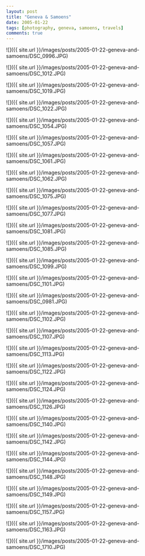 ```yaml
---
layout: post
title: "Geneva & Samoens"
date: 2005-01-22
tags: [photography, geneva, samoens, travels]
comments: true
---
```

![]({{ site.url }}/images/posts/2005-01-22-geneva-and-samoens/DSC_0996.JPG)

![]({{ site.url }}/images/posts/2005-01-22-geneva-and-samoens/DSC_1012.JPG)

![]({{ site.url }}/images/posts/2005-01-22-geneva-and-samoens/DSC_1019.JPG)

![]({{ site.url }}/images/posts/2005-01-22-geneva-and-samoens/DSC_1022.JPG)

![]({{ site.url }}/images/posts/2005-01-22-geneva-and-samoens/DSC_1054.JPG)

![]({{ site.url }}/images/posts/2005-01-22-geneva-and-samoens/DSC_1057.JPG)

![]({{ site.url }}/images/posts/2005-01-22-geneva-and-samoens/DSC_1061.JPG)

![]({{ site.url }}/images/posts/2005-01-22-geneva-and-samoens/DSC_1062.JPG)

![]({{ site.url }}/images/posts/2005-01-22-geneva-and-samoens/DSC_1075.JPG)

![]({{ site.url }}/images/posts/2005-01-22-geneva-and-samoens/DSC_1077.JPG)

![]({{ site.url }}/images/posts/2005-01-22-geneva-and-samoens/DSC_1081.JPG)

![]({{ site.url }}/images/posts/2005-01-22-geneva-and-samoens/DSC_1085.JPG)

![]({{ site.url }}/images/posts/2005-01-22-geneva-and-samoens/DSC_1099.JPG)

![]({{ site.url }}/images/posts/2005-01-22-geneva-and-samoens/DSC_1101.JPG)

![]({{ site.url }}/images/posts/2005-01-22-geneva-and-samoens/DSC_0981.JPG)

![]({{ site.url }}/images/posts/2005-01-22-geneva-and-samoens/DSC_1102.JPG)

![]({{ site.url }}/images/posts/2005-01-22-geneva-and-samoens/DSC_1107.JPG)

![]({{ site.url }}/images/posts/2005-01-22-geneva-and-samoens/DSC_1113.JPG)

![]({{ site.url }}/images/posts/2005-01-22-geneva-and-samoens/DSC_1122.JPG)

![]({{ site.url }}/images/posts/2005-01-22-geneva-and-samoens/DSC_1124.JPG)

![]({{ site.url }}/images/posts/2005-01-22-geneva-and-samoens/DSC_1126.JPG)

![]({{ site.url }}/images/posts/2005-01-22-geneva-and-samoens/DSC_1140.JPG)

![]({{ site.url }}/images/posts/2005-01-22-geneva-and-samoens/DSC_1142.JPG)

![]({{ site.url }}/images/posts/2005-01-22-geneva-and-samoens/DSC_1144.JPG)

![]({{ site.url }}/images/posts/2005-01-22-geneva-and-samoens/DSC_1148.JPG)

![]({{ site.url }}/images/posts/2005-01-22-geneva-and-samoens/DSC_1149.JPG)

![]({{ site.url }}/images/posts/2005-01-22-geneva-and-samoens/DSC_1157.JPG)

![]({{ site.url }}/images/posts/2005-01-22-geneva-and-samoens/DSC_1163.JPG)

![]({{ site.url }}/images/posts/2005-01-22-geneva-and-samoens/DSC_1710.JPG)

